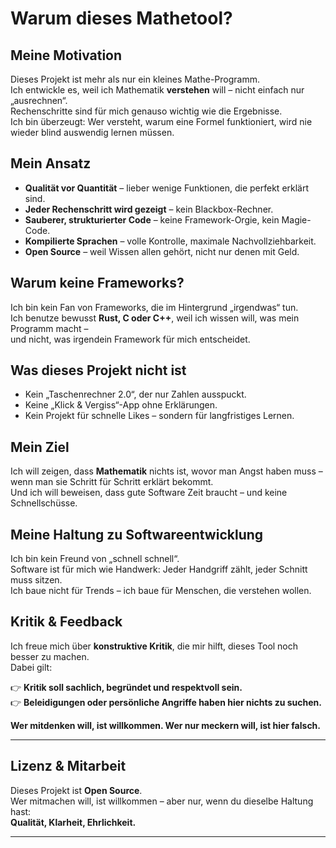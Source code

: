# Warum dieses Mathetool?

## Meine Motivation

Dieses Projekt ist mehr als nur ein kleines Mathe-Programm.  
Ich entwickle es, weil ich Mathematik **verstehen** will – nicht einfach nur „ausrechnen“.  
Rechenschritte sind für mich genauso wichtig wie die Ergebnisse.  
Ich bin überzeugt: Wer versteht, warum eine Formel funktioniert, wird nie wieder blind auswendig lernen müssen.

## Mein Ansatz

- **Qualität vor Quantität** – lieber wenige Funktionen, die perfekt erklärt sind.
- **Jeder Rechenschritt wird gezeigt** – kein Blackbox-Rechner.
- **Sauberer, strukturierter Code** – keine Framework-Orgie, kein Magie-Code.
- **Kompilierte Sprachen** – volle Kontrolle, maximale Nachvollziehbarkeit.
- **Open Source** – weil Wissen allen gehört, nicht nur denen mit Geld.

## Warum keine Frameworks?

Ich bin kein Fan von Frameworks, die im Hintergrund „irgendwas“ tun.  
Ich benutze bewusst **Rust, C oder C++**, weil ich wissen will, was mein Programm macht –  
und nicht, was irgendein Framework für mich entscheidet.

## Was dieses Projekt nicht ist

- Kein „Taschenrechner 2.0“, der nur Zahlen ausspuckt.
- Keine „Klick & Vergiss“-App ohne Erklärungen.
- Kein Projekt für schnelle Likes – sondern für langfristiges Lernen.

## Mein Ziel

Ich will zeigen, dass **Mathematik** nichts ist, wovor man Angst haben muss –  
wenn man sie Schritt für Schritt erklärt bekommt.  
Und ich will beweisen, dass gute Software Zeit braucht – und keine Schnellschüsse.

## Meine Haltung zu Softwareentwicklung

Ich bin kein Freund von „schnell schnell“.  
Software ist für mich wie Handwerk: Jeder Handgriff zählt, jeder Schnitt muss sitzen.  
Ich baue nicht für Trends – ich baue für Menschen, die verstehen wollen.

## Kritik & Feedback

Ich freue mich über **konstruktive Kritik**, die mir hilft, dieses Tool noch besser zu machen.  
Dabei gilt:  

👉 **Kritik soll sachlich, begründet und respektvoll sein.**  
👉 **Beleidigungen oder persönliche Angriffe haben hier nichts zu suchen.**  

**Wer mitdenken will, ist willkommen. Wer nur meckern will, ist hier falsch.**

---

## Lizenz & Mitarbeit

Dieses Projekt ist **Open Source**.  
Wer mitmachen will, ist willkommen – aber nur, wenn du dieselbe Haltung hast:  
**Qualität, Klarheit, Ehrlichkeit.**

---

